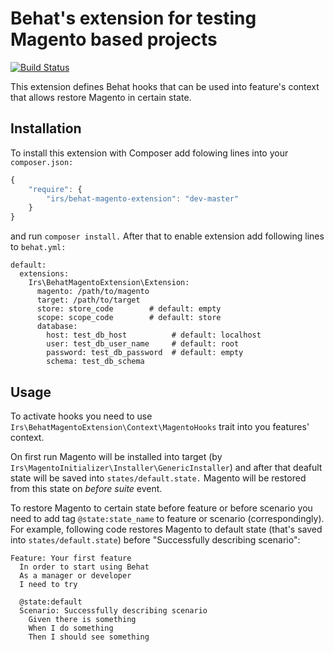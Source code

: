 Behat's extension for testing Magento based projects
====================================================

[![Build Status](https://travis-ci.org/irs/behat-magento-extension.png?branch=master)](https://travis-ci.org/irs/behat-magento-extension)

This extension defines Behat hooks that can be used into feature's context that allows restore 
Magento in certain state.

Installation
------------

To install this extension with Composer add folowing lines into your `composer.json:`

```javascript
{
    "require": {
        "irs/behat-magento-extension": "dev-master"
    }
}
```

and run `composer install.` After that to enable extension add following lines to `behat.yml:`

```
default:
  extensions:
    Irs\BehatMagentoExtension\Extension:
      magento: /path/to/magento
      target: /path/to/target
      store: store_code        # default: empty
      scope: scope_code        # default: store
      database:
        host: test_db_host          # default: localhost
        user: test_db_user_name     # default: root
        password: test_db_password  # default: empty
        schema: test_db_schema    
```

Usage
-----

To activate hooks you need to use `Irs\BehatMagentoExtension\Context\MagentoHooks` trait into you features' context.

On first run Magento will be installed into target (by `Irs\MagentoInitializer\Installer\GenericInstaller`) and 
after that deafult state will be saved into `states/default.state.` Magento will be restored from this state 
on _before suite_ event.

To restore Magento to certain state before feature or before scenario you need to add tag `@state:state_name` to feature 
or scenario (correspondingly). For example, following code restores Magento to default state (that's saved into 
`states/default.state`) before "Successfully describing scenario":

```
Feature: Your first feature
  In order to start using Behat
  As a manager or developer
  I need to try

  @state:default
  Scenario: Successfully describing scenario
    Given there is something
    When I do something
    Then I should see something
```
